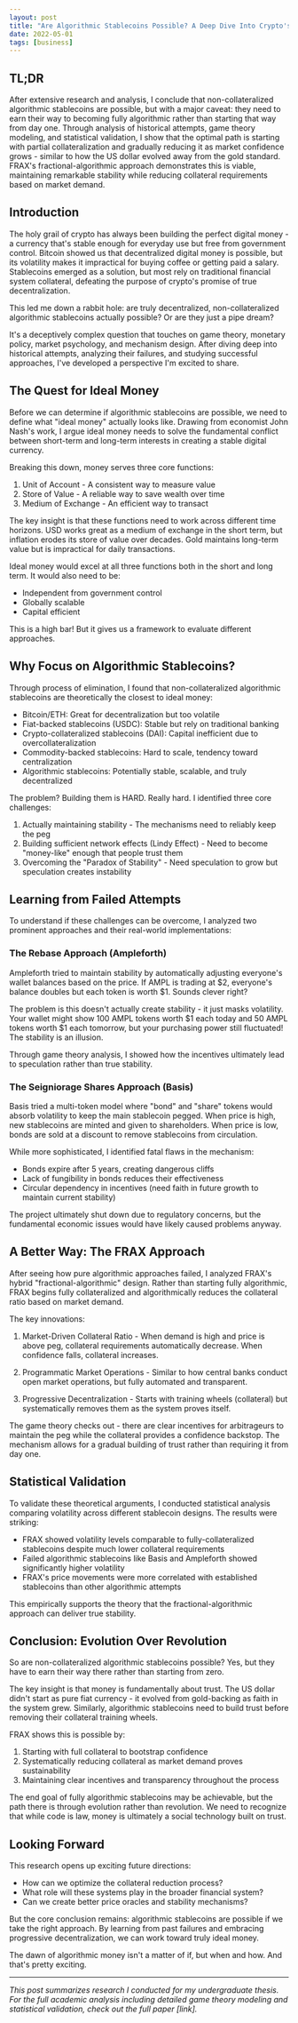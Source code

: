 ```yaml
---
layout: post
title: "Are Algorithmic Stablecoins Possible? A Deep Dive Into Crypto's Holy Grail"
date: 2022-05-01
tags: [business]
---
```


## TL;DR
After extensive research and analysis, I conclude that non-collateralized algorithmic stablecoins are possible, but with a major caveat: they need to earn their way to becoming fully algorithmic rather than starting that way from day one. Through analysis of historical attempts, game theory modeling, and statistical validation, I show that the optimal path is starting with partial collateralization and gradually reducing it as market confidence grows - similar to how the US dollar evolved away from the gold standard. FRAX's fractional-algorithmic approach demonstrates this is viable, maintaining remarkable stability while reducing collateral requirements based on market demand.

## Introduction

The holy grail of crypto has always been building the perfect digital money - a currency that's stable enough for everyday use but free from government control. Bitcoin showed us that decentralized digital money is possible, but its volatility makes it impractical for buying coffee or getting paid a salary. Stablecoins emerged as a solution, but most rely on traditional financial system collateral, defeating the purpose of crypto's promise of true decentralization.

This led me down a rabbit hole: are truly decentralized, non-collateralized algorithmic stablecoins actually possible? Or are they just a pipe dream?

It's a deceptively complex question that touches on game theory, monetary policy, market psychology, and mechanism design. After diving deep into historical attempts, analyzing their failures, and studying successful approaches, I've developed a perspective I'm excited to share.

## The Quest for Ideal Money

Before we can determine if algorithmic stablecoins are possible, we need to define what "ideal money" actually looks like. Drawing from economist John Nash's work, I argue ideal money needs to solve the fundamental conflict between short-term and long-term interests in creating a stable digital currency.

Breaking this down, money serves three core functions:
1. Unit of Account - A consistent way to measure value
2. Store of Value - A reliable way to save wealth over time  
3. Medium of Exchange - An efficient way to transact

The key insight is that these functions need to work across different time horizons. USD works great as a medium of exchange in the short term, but inflation erodes its store of value over decades. Gold maintains long-term value but is impractical for daily transactions.

Ideal money would excel at all three functions both in the short and long term. It would also need to be:
- Independent from government control
- Globally scalable
- Capital efficient 

This is a high bar! But it gives us a framework to evaluate different approaches.

## Why Focus on Algorithmic Stablecoins?

Through process of elimination, I found that non-collateralized algorithmic stablecoins are theoretically the closest to ideal money:

- Bitcoin/ETH: Great for decentralization but too volatile
- Fiat-backed stablecoins (USDC): Stable but rely on traditional banking
- Crypto-collateralized stablecoins (DAI): Capital inefficient due to overcollateralization
- Commodity-backed stablecoins: Hard to scale, tendency toward centralization
- Algorithmic stablecoins: Potentially stable, scalable, and truly decentralized

The problem? Building them is HARD. Really hard. I identified three core challenges:

1. Actually maintaining stability - The mechanisms need to reliably keep the peg
2. Building sufficient network effects (Lindy Effect) - Need to become "money-like" enough that people trust them
3. Overcoming the "Paradox of Stability" - Need speculation to grow but speculation creates instability

## Learning from Failed Attempts

To understand if these challenges can be overcome, I analyzed two prominent approaches and their real-world implementations:

### The Rebase Approach (Ampleforth)

Ampleforth tried to maintain stability by automatically adjusting everyone's wallet balances based on the price. If AMPL is trading at $2, everyone's balance doubles but each token is worth $1. Sounds clever right?

The problem is this doesn't actually create stability - it just masks volatility. Your wallet might show 100 AMPL tokens worth $1 each today and 50 AMPL tokens worth $1 each tomorrow, but your purchasing power still fluctuated! The stability is an illusion.

Through game theory analysis, I showed how the incentives ultimately lead to speculation rather than true stability.

### The Seigniorage Shares Approach (Basis)

Basis tried a multi-token model where "bond" and "share" tokens would absorb volatility to keep the main stablecoin pegged. When price is high, new stablecoins are minted and given to shareholders. When price is low, bonds are sold at a discount to remove stablecoins from circulation.

While more sophisticated, I identified fatal flaws in the mechanism:
- Bonds expire after 5 years, creating dangerous cliffs
- Lack of fungibility in bonds reduces their effectiveness
- Circular dependency in incentives (need faith in future growth to maintain current stability)

The project ultimately shut down due to regulatory concerns, but the fundamental economic issues would have likely caused problems anyway.

## A Better Way: The FRAX Approach

After seeing how pure algorithmic approaches failed, I analyzed FRAX's hybrid "fractional-algorithmic" design. Rather than starting fully algorithmic, FRAX begins fully collateralized and algorithmically reduces the collateral ratio based on market demand.

The key innovations:

1. Market-Driven Collateral Ratio - When demand is high and price is above peg, collateral requirements automatically decrease. When confidence falls, collateral increases.

2. Programmatic Market Operations - Similar to how central banks conduct open market operations, but fully automated and transparent.

3. Progressive Decentralization - Starts with training wheels (collateral) but systematically removes them as the system proves itself.

The game theory checks out - there are clear incentives for arbitrageurs to maintain the peg while the collateral provides a confidence backstop. The mechanism allows for a gradual building of trust rather than requiring it from day one.

## Statistical Validation

To validate these theoretical arguments, I conducted statistical analysis comparing volatility across different stablecoin designs. The results were striking:

- FRAX showed volatility levels comparable to fully-collateralized stablecoins despite much lower collateral requirements
- Failed algorithmic stablecoins like Basis and Ampleforth showed significantly higher volatility
- FRAX's price movements were more correlated with established stablecoins than other algorithmic attempts

This empirically supports the theory that the fractional-algorithmic approach can deliver true stability.

## Conclusion: Evolution Over Revolution 

So are non-collateralized algorithmic stablecoins possible? Yes, but they have to earn their way there rather than starting from zero.

The key insight is that money is fundamentally about trust. The US dollar didn't start as pure fiat currency - it evolved from gold-backing as faith in the system grew. Similarly, algorithmic stablecoins need to build trust before removing their collateral training wheels.

FRAX shows this is possible by:
1. Starting with full collateral to bootstrap confidence
2. Systematically reducing collateral as market demand proves sustainability
3. Maintaining clear incentives and transparency throughout the process

The end goal of fully algorithmic stablecoins may be achievable, but the path there is through evolution rather than revolution. We need to recognize that while code is law, money is ultimately a social technology built on trust.

## Looking Forward

This research opens up exciting future directions:
- How can we optimize the collateral reduction process?
- What role will these systems play in the broader financial system?
- Can we create better price oracles and stability mechanisms?

But the core conclusion remains: algorithmic stablecoins are possible if we take the right approach. By learning from past failures and embracing progressive decentralization, we can work toward truly ideal money.

The dawn of algorithmic money isn't a matter of if, but when and how. And that's pretty exciting.

---

*This post summarizes research I conducted for my undergraduate thesis. For the full academic analysis including detailed game theory modeling and statistical validation, check out the full paper [link].*
